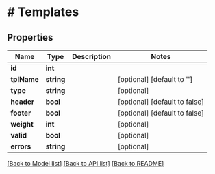 # # Templates

## Properties

Name | Type | Description | Notes
------------ | ------------- | ------------- | -------------
**id** | **int** |  |
**tplName** | **string** |  | [optional] [default to '']
**type** | **string** |  | [optional]
**header** | **bool** |  | [optional] [default to false]
**footer** | **bool** |  | [optional] [default to false]
**weight** | **int** |  | [optional]
**valid** | **bool** |  | [optional]
**errors** | **string** |  | [optional]

[[Back to Model list]](../../README.md#models) [[Back to API list]](../../README.md#endpoints) [[Back to README]](../../README.md)
